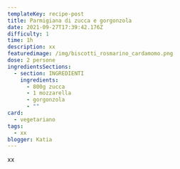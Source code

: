 ```yaml
---
templateKey: recipe-post
title: Parmigiana di zucca e gorgonzola
date: 2021-09-27T17:39:42.176Z
difficulty: 1
time: 1h
description: xx
featuredimage: /img/biscotti_rosmarino_cardamomo.png
dose: 2 persone
ingredientsSections:
  - section: INGREDIENTI
    ingredients:
      - 800g zucca
      - 1 mozzarella
      - gorgonzola
      - ""
card:
  - vegetariano
tags:
  - xx
blogger: Katia
---
```

xx